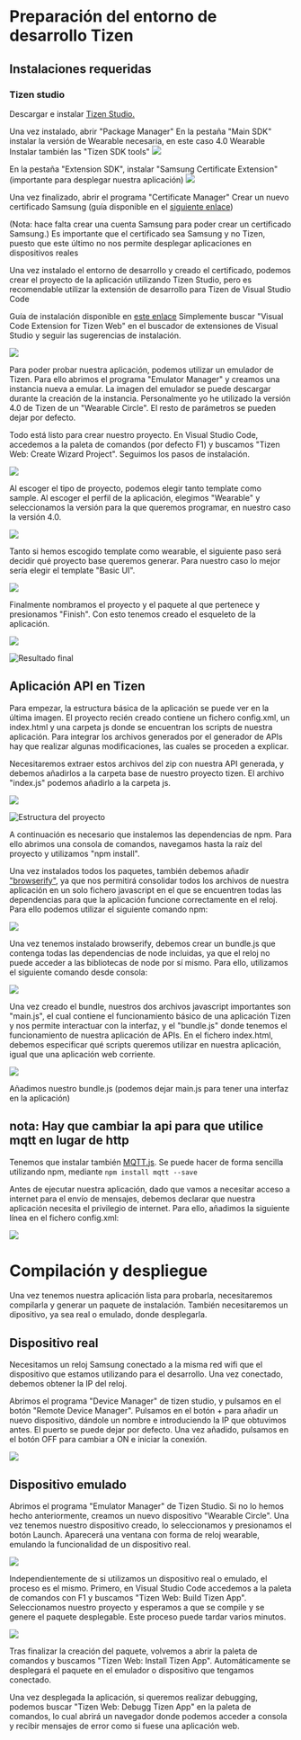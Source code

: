 # Preparación del entorno de desarrollo Tizen

## Instalaciones requeridas
### Tizen studio
Descargar e instalar [Tizen Studio.](https://developer.tizen.org/development/tizen-studio/download)

Una vez instalado, abrir "Package Manager"
En la pestaña "Main SDK" instalar la versión de Wearable necesaria, en este caso 4.0 Wearable
Instalar también las "Tizen SDK tools"
![](./Imagenes-markdown/Package-manager-1.png)

En la pestaña "Extension SDK", instalar "Samsung Certificate Extension" (importante para desplegar nuestra aplicación)
![](./Imagenes-markdown/Package-manager-2.png)

Una vez finalizado, abrir el programa "Certificate Manager"
Crear un nuevo certificado Samsung (guía disponible en el [siguiente enlace](https://samsung.github.io/Tizen.NET/wearables/create-samsung-certificate-for-samsung-wearables/#create-a-samsung-certificate-profile))

(Nota: hace falta crear una cuenta Samsung para poder crear un certificado Samsung.)
Es importante que el certificado sea Samsung y no Tizen, puesto que este último no nos permite desplegar aplicaciones en dispositivos reales

Una vez instalado el entorno de desarrollo y creado el certificado, podemos crear el proyecto de la aplicación utilizando Tizen Studio, pero es recomendable utilizar la extensión de desarrollo para Tizen de Visual Studio Code

Guía de instalación disponible en [este enlace](https://docs.tizen.org/application/vscode-ext/web/)
Simplemente buscar "Visual Code Extension for Tizen Web" en el buscador de extensiones de Visual Studio y seguir las sugerencias de instalación.

![](./Imagenes-markdown/tizen-web-visual-studio-1.png)

Para poder probar nuestra aplicación, podemos utilizar un emulador de Tizen. Para ello abrimos el programa "Emulator Manager" y creamos una instancia nueva a emular. La imagen del emulador se puede descargar durante la creación de la instancia. Personalmente yo he utilizado la versión 4.0 de Tizen de un "Wearable Circle". El resto de parámetros se pueden dejar por defecto.

Todo está listo para crear nuestro proyecto. En Visual Studio Code, accedemos a la paleta de comandos (por defecto F1) y buscamos "Tizen Web: Create Wizard Project". Seguimos los pasos de instalación.

![](./Imagenes-markdown/create-project-1.png)

Al escoger el tipo de proyecto, podemos elegir tanto template como sample. Al escoger el perfil de la aplicación, elegimos "Wearable" y seleccionamos la versión para la que queremos programar, en nuestro caso la versión 4.0. 

![](./Imagenes-markdown/create-project-2.png)

Tanto si hemos escogido template como wearable, el siguiente paso será decidir qué proyecto base queremos generar. Para nuestro caso lo mejor sería elegir el template "Basic UI". 

![](./Imagenes-markdown/create-project-3.png)

Finalmente nombramos el proyecto y el paquete al que pertenece y presionamos "Finish". Con esto tenemos creado el esqueleto de la aplicación.

![](./Imagenes-markdown/create-project-4.png)

![Resultado final](./Imagenes-markdown/create-project-5.png)

## Aplicación API en Tizen

Para empezar, la estructura básica de la aplicación se puede ver en la última imagen. El proyecto recién creado contiene un fichero config.xml, un index.html y una carpeta js donde se encuentran los scripts de nuestra aplicación.
Para integrar los archivos generados por el generador de APIs hay que realizar algunas modificaciones, las cuales se proceden a explicar.

Necesitaremos extraer estos archivos del zip con nuestra API generada, y debemos añadirlos a la carpeta base de nuestro proyecto tizen. El archivo "index.js" podemos añadirlo a la carpeta js.

![](./Imagenes-markdown/api-1.png)

![Estructura del proyecto](./Imagenes-markdown/api-2.png)

A continuación es necesario que instalemos las dependencias de npm. Para ello abrimos una consola de comandos, navegamos hasta la raíz del proyecto y utilizamos "npm install".

Una vez instalados todos los paquetes, también debemos añadir ["browserify"](http://browserify.org/), ya que nos permitirá consolidar todos los archivos de nuestra aplicación en un solo fichero javascript en el que se encuentren todas las dependencias para que la aplicación funcione correctamente en el reloj. Para ello podemos utilizar el siguiente comando npm: 

![](./Imagenes-markdown/browserify-1.png)

Una vez tenemos instalado browserify, debemos crear un bundle.js que contenga todas las dependencias de node incluidas, ya que el reloj no puede acceder a las bibliotecas de node por sí mismo. Para ello, utilizamos el siguiente comando desde consola:

![](./Imagenes-markdown/browserify-2.png)

Una vez creado el bundle, nuestros dos archivos javascript importantes son "main.js", el cual contiene el funcionamiento básico de una aplicación Tizen y nos permite interactuar con la interfaz, y el "bundle.js" donde tenemos el funcionamiento de nuestra aplicación de APIs.
En el fichero index.html, debemos especificar qué scripts queremos utilizar en nuestra aplicación, igual que una aplicación web corriente.

![](./Imagenes-markdown/index-1.png)

Añadimos nuestro bundle.js (podemos dejar main.js para tener una interfaz en la aplicación)


## nota: Hay que cambiar la api para que utilice mqtt en lugar de http

Tenemos que instalar también [MQTT.js](https://github.com/mqttjs/MQTT.js). Se puede hacer de forma sencilla utilizando npm, mediante `npm install mqtt --save`

Antes de ejecutar nuestra aplicación, dado que vamos a necesitar acceso a internet para el envío de mensajes, debemos declarar que nuestra aplicación necesita el privilegio de internet. Para ello, añadimos la siguiente línea en el fichero config.xml:

![](./Imagenes-markdown/configxml-1.png)


# Compilación y despliegue

Una vez tenemos nuestra aplicación lista para probarla, necesitaremos compilarla y generar un paquete de instalación. También necesitaremos un dipositivo, ya sea real o emulado, donde desplegarla.

## Dispositivo real
Necesitamos un reloj Samsung conectado a la misma red wifi que el dispositivo que estamos utilizando para el desarrollo. Una vez conectado, debemos obtener la IP del reloj.

Abrimos el programa "Device Manager" de tizen studio, y pulsamos en el botón "Remote Device Manager". Pulsamos en el botón + para añadir un nuevo dispositivo, dándole un nombre e introduciendo la IP que obtuvimos antes. El puerto se puede dejar por defecto. Una vez añadido, pulsamos en el botón OFF para cambiar a ON e iniciar la conexión.

![](./Imagenes-markdown/device-manager-1.png)

## Dispositivo emulado
Abrimos el programa "Emulator Manager" de Tizen Studio. Si no lo hemos hecho anteriormente, creamos un nuevo dispositivo "Wearable Circle". Una vez tenemos nuestro dispositivo creado, lo seleccionamos y presionamos el botón Launch. Aparecerá una ventana con forma de reloj wearable, emulando la funcionalidad de un dispositivo real.

![](./Imagenes-markdown/emulator-1.png)


Independientemente de si utilizamos un dispositivo real o emulado, el proceso es el mismo. Primero, en Visual Studio Code accedemos a la paleta de comandos con F1 y buscamos "Tizen Web: Build Tizen App". Seleccionamos nuestro proyecto y esperamos a que se compile y se genere el paquete desplegable. Este proceso puede tardar varios minutos.

![](./Imagenes-markdown/tizen-build-1.png)

Tras finalizar la creación del paquete, volvemos a abrir la paleta de comandos y buscamos "Tizen Web: Install Tizen App". Automáticamente se desplegará el paquete en el emulador o dispositivo que tengamos conectado.

Una vez desplegada la aplicación, si queremos realizar debugging, podemos buscar "Tizen Web: Debugg Tizen App" en la paleta de comandos, lo cual abrirá un navegador donde podemos acceder a consola y recibir mensajes de error como si fuese una aplicación web.